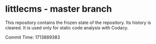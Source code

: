 # littlecms - master branch

This repository contains the frozen state of the repository.
Its history is cleared. It is used only for static code
analysis with Codacy.

Commit Time: 1713889383